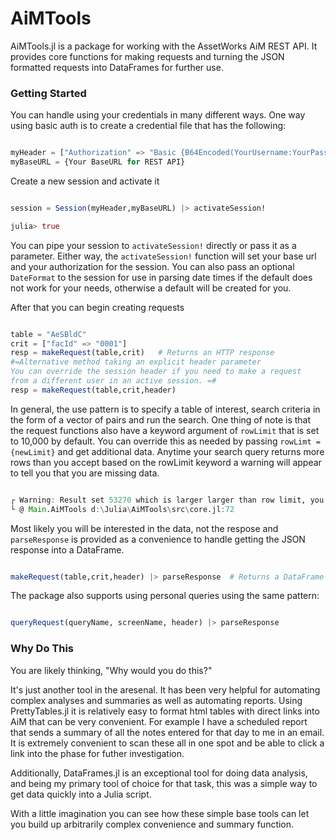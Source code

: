 # AiMTools

AiMTools.jl is a package for working with the AssetWorks AiM REST API. It provides core functions for making requests and turning the JSON formatted requests into DataFrames for further use.

### Getting Started

You can handle using your credentials in many different ways. One way using basic auth is to create a credential file that has the following:

```julia

myHeader = ["Authorization" => "Basic {B64Encoded(YourUsername:YourPassword)}"]
myBaseURL = {Your BaseURL for REST API}

```

Create a new session and activate it

```julia

session = Session(myHeader,myBaseURL) |> activateSession!

julia> true
```

You can pipe your session to ```activateSession!``` directly or pass it as a parameter. Either way, the ```activateSession!``` function will set your base url and your authorization for the session. You can also pass an optional ```DateFormat``` to the session for use in parsing date times if the default does not work for your needs, otherwise a default will be created for you.

After that you can begin creating requests

```julia

table = "AeSBldC"
crit = ["facId" => "0001"]
resp = makeRequest(table,crit)   # Returns an HTTP response
#=Alternative method taking an explicit header parameter
You can override the session header if you need to make a request
from a different user in an active session. =#
resp = makeRequest(table,crit,header)  
```


In general, the use pattern is to specify a table of interest, search criteria in the form of a vector of pairs and run the search. One thing of note is that the request functions also have a keyword argument of ```rowLimit``` that is set to 10,000 by default. You can override this as needed by passing ```rowLimt = {newLimit}``` and get additional data. Anytime your search query returns more rows than you accept based on the rowLimit keyword a warning will appear to tell you that you are missing data.

```julia

┌ Warning: Result set 53270 which is larger larger than row limit, you are missing data
└ @ Main.AiMTools d:\Julia\AiMTools\src\core.jl:72

```


Most likely you will be interested in the data, not the respose and ```parseResponse``` is provided as a convenience to handle getting the JSON response into a DataFrame.

```julia

makeRequest(table,crit,header) |> parseResponse  # Returns a DataFrame of the the data returned from your query
```


The package also supports using personal queries using the same pattern:

```julia

queryRequest(queryName, screenName, header) |> parseResponse
```

### Why Do This

You are likely thinking, "Why would you do this?" 

It's just another tool in the aresenal. It has been very helpful for automating complex analyses and summaries as well as automating reports. Using PrettyTables.jl it is relatively easy to format html tables with direct links into AiM that can be very convenient. For example I have a scheduled report that sends a summary of all the notes entered for that day to me in an email. It is extremely convenient to scan these all in one spot and be able to click a link into the phase for futher investigation.

Additionally, DataFrames.jl is an exceptional tool for doing data analysis, and being my primary tool of choice for that task, this was a simple way to get data quickly into a Julia script.

With a little imagination you can see how these simple base tools can let you build up arbitrarily complex convenience and summary function.